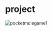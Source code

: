 # project

![pocketmolegame1](https://github.com/pins-ball/project/assets/122430370/2d009c7f-2c2e-4b20-a499-3cca5c1f59e4)
